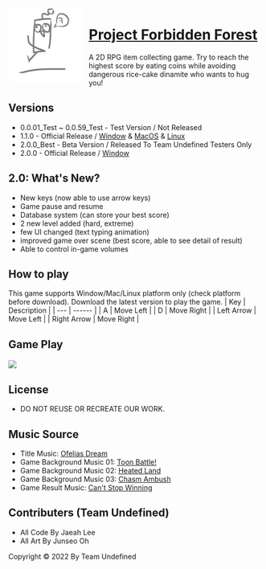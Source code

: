 <img width="150" height="150" align="left" style="float: left; margin: 0 10px 0 0;" alt="TheForbiddenForest" src="https://github.com/RuthGyeul/Forbidden-Forest-Resources/blob/2.0/LmaoIcon.png"> 


# [Project Forbidden Forest](https://github.com/RuthGyeul/Forbidden-Forest-Resources)
A 2D RPG item collecting game. Try to reach the highest score by eating coins while avoiding dangerous rice-cake dinamite who wants to hug you!


## Versions
- 0.0.01_Test ~ 0.0.59_Test - Test Version / Not Released
- 1.1.0 - Official Release / [Window](https://github.com/RuthGyeul/Forbidden-Forest-Resources/releases/download/Window/Forbidden_Forest_Window_1.1.0.zip) & [MacOS](https://github.com/RuthGyeul/Forbidden-Forest-Resources/releases/download/MacOS/Forbidden_Forest_MacOS_1.1.0.zip) & [Linux](https://github.com/RuthGyeul/Forbidden-Forest-Resources/releases/download/Linux/Forbidden_Forest_Linux_1.1.0.zip)
- 2.0.0_Best - Beta Version / Released To Team Undefined Testers Only
- 2.0.0 - Official Release / [Window](https://github.com/RuthGyeul/Forbidden-Forest-Resources/releases/download/Window/ForbiddenForest_Window_2.0.0.zip)


## 2.0: What's New?
- New keys (now able to use arrow keys)
- Game pause and resume
- Database system (can store your best score)
- 2 new level added (hard, extreme)
- few UI changed (text typing animation)
- improved game over scene (best score, able to see detail of result)
- Able to control in-game volumes


## How to play
This game supports Window/Mac/Linux platform only (check platform before download). 
Download the latest version to play the game.
| Key | Description |
| --- | ------ |
| A | Move Left |
| D | Move Right |
| Left Arrow | Move Left |
| Right Arrow | Move Right |

## Game Play
<img width=auto height=auto max-width=500px max-height=500px align="center" src="https://github.com/RuthGyeul/Forbidden-Forest-Resources/blob/2.0/Preview/ezgif-4-9b564a8320.gif">

## License
- DO NOT REUSE OR RECREATE OUR WORK.


## Music Source
- Title Music: [Ofelias Dream](https://www.bensound.com/royalty-free-music/track/ofelias-dream)
- Game Background Music 01: [Toon Battle!](https://assetstore.unity.com/packages/audio/music/orchestral/free-live-music-journey-across-worlds-205221)
- Game Background Music 02: [Heated Land](https://assetstore.unity.com/packages/audio/music/orchestral/rpg-orchestral-essentials-legacy-free-sample-pack-148199)
- Game Background Music 03: [Chasm Ambush](https://assetstore.unity.com/packages/audio/music/orchestral/free-live-music-journey-across-worlds-205221)
- Game Result Music: [Can't Stop Winning](https://assetstore.unity.com/packages/audio/music/orchestral/rpg-orchestral-essentials-legacy-free-sample-pack-148199)


## Contributers (Team Undefined)
- All Code By Jaeah Lee
- All Art By Junseo Oh

Copyright ©️ 2022 By Team Undefined 
